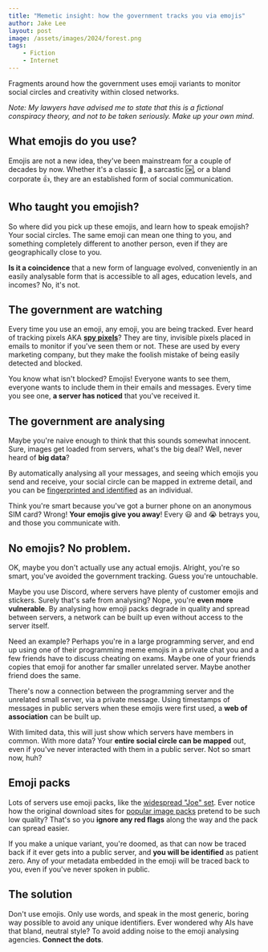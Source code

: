 ```yaml
---
title: "Memetic insight: how the government tracks you via emojis"
author: Jake Lee
layout: post
image: /assets/images/2024/forest.png
tags:
    - Fiction
    - Internet
---
```


Fragments around how the government uses emoji variants to monitor social circles and creativity within closed networks.

*Note: My lawyers have advised me to state that this is a fictional conspiracy theory, and not to be taken seriously. Make up your own mind.*

## What emojis do you use?

Emojis are not a new idea, they've been mainstream for a couple of decades by now. Whether it's a classic 🙂, a sarcastic 🆗, or a bland corporate 👍, they are an established form of social communication.

## Who taught you emojish?

So where did you pick up these emojis, and learn how to speak emojish? Your social circles. The same emoji can mean one thing to you, and something completely different to another person, even if they are geographically close to you.

**Is it a coincidence** that a new form of language evolved, conveniently in an easily analysable form that is accessible to all ages, education levels, and incomes? No, it's not. 

## The government are watching

Every time you use an emoji, any emoji, you are being tracked. Ever heard of tracking pixels AKA **[spy pixels](https://en.wikipedia.org/wiki/Spy_pixel)**? They are tiny, invisible pixels placed in emails to monitor if you've seen them or not. These are used by every marketing company, but they make the foolish mistake of being easily detected and blocked.

You know what isn't blocked? Emojis! Everyone wants to see them, everyone wants to include them in their emails and messages. Every time you see one, **a server has noticed** that you've received it. 

## The government are analysing

Maybe you're naive enough to think that this sounds somewhat innocent. Sure, images get loaded from servers, what's the big deal? Well, never heard of **big data**? 

By automatically analysing all your messages, and seeing which emojis you send and receive, your social circle can be mapped in extreme detail, and you can be [fingerprinted and identified](https://en.wikipedia.org/wiki/Device_fingerprint) as an individual. 

Think you're smart because you've got a burner phone on an anonymous SIM card? Wrong! **Your emojis give you away**! Every 😃 and 😭 betrays you, and those you communicate with.

## No emojis? No problem.

OK, maybe you don't actually use any actual emojis. Alright, you're so smart, you've avoided the government tracking. Guess you're untouchable.

Maybe you use Discord, where servers have plenty of customer emojis and stickers. Surely that's safe from analysing? Nope, you're **even more vulnerable**. By analysing how emoji packs degrade in quality and spread between servers, a network can be built up even without access to the server itself.

Need an example? Perhaps you're in a large programming server, and end up using one of their programming meme emojis in a private chat you and a few friends have to discuss cheating on exams. Maybe one of your friends copies that emoji for another far smaller unrelated server. Maybe another friend does the same.

There's now a connection between the programming server and the unrelated small server, via a private message. Using timestamps of messages in public servers when these emojis were first used, a **web of association** can be built up. 

With limited data, this will just show which servers have members in common. With more data? Your **entire social circle can be mapped** out, even if you've never interacted with them in a public server. Not so smart now, huh?

## Emoji packs

Lots of servers use emoji packs, like the [widespread "Joe" set](https://emoji.gg/emojis/joe). Ever notice how the original download sites for [popular image packs](https://www.daz3d.com/emotiguy) pretend to be such low quality? That's so you **ignore any red flags** along the way and the pack can spread easier.

If you make a unique variant, you're doomed, as that can now be traced back if it ever gets into a public server, and **you will be identified** as patient zero. Any of your metadata embedded in the emoji will be traced back to you, even if you've never spoken in public.

## The solution

Don't use emojis. Only use words, and speak in the most generic, boring way possible to avoid any unique identifiers. Ever wondered why AIs have that bland, neutral style? To avoid adding noise to the emoji analysing agencies. **Connect the dots**.